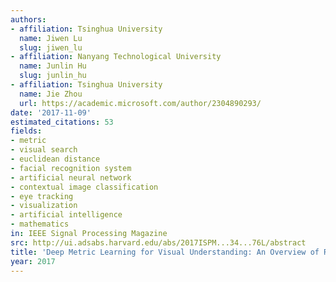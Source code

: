 ```yaml
---
authors:
- affiliation: Tsinghua University
  name: Jiwen Lu
  slug: jiwen_lu
- affiliation: Nanyang Technological University
  name: Junlin Hu
  slug: junlin_hu
- affiliation: Tsinghua University
  name: Jie Zhou
  url: https://academic.microsoft.com/author/2304890293/
date: '2017-11-09'
estimated_citations: 53
fields:
- metric
- visual search
- euclidean distance
- facial recognition system
- artificial neural network
- contextual image classification
- eye tracking
- visualization
- artificial intelligence
- mathematics
in: IEEE Signal Processing Magazine
src: http://ui.adsabs.harvard.edu/abs/2017ISPM...34...76L/abstract
title: 'Deep Metric Learning for Visual Understanding: An Overview of Recent Advances'
year: 2017
---
```

